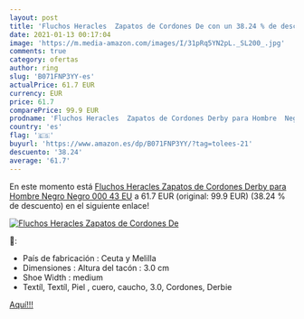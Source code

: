 ```yaml
---
layout: post
title: 'Fluchos Heracles  Zapatos de Cordones De con un 38.24 % de descuento'
date: 2021-01-13 00:17:04
image: 'https://m.media-amazon.com/images/I/31pRq5YN2pL._SL200_.jpg'
comments: true
category: ofertas
author: ring
slug: 'B071FNP3YY-es'
actualPrice: 61.7 EUR
currency: EUR
price: 61.7
comparePrice: 99.9 EUR
prodname: 'Fluchos Heracles  Zapatos de Cordones Derby para Hombre  Negro  Negro 000   43 EU'
country: 'es'
flag: '🇪🇸'
buyurl: 'https://www.amazon.es/dp/B071FNP3YY/?tag=tolees-21'
descuento: '38.24'
average: '61.7'
---
```


En este momento está [Fluchos Heracles  Zapatos de Cordones Derby para Hombre  Negro  Negro 000   43 EU](https://www.amazon.es/dp/B071FNP3YY/?tag=tolees-21) a 61.7 EUR (original: 99.9 EUR) (38.24 %  de descuento) en el siguiente enlace!

[![Fluchos Heracles  Zapatos de Cordones De](https://m.media-amazon.com/images/I/31pRq5YN2pL._SL200_.jpg)](https://www.amazon.es/dp/B071FNP3YY/?tag=tolees-21)

🔎:

- País de fabricación : Ceuta y Melilla
- Dimensiones : Altura del tacón : 3.0 cm
- Shoe Width : medium
- Textíl, Textíl, Piel , cuero, caucho, 3.0, Cordones, Derbie

[Aquí!!!](https://www.amazon.es/dp/B071FNP3YY/?tag=tolees-21)
